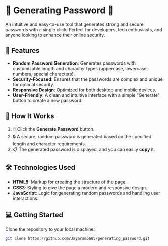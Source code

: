 # 🔐 **Generating Password** 🔑

An intuitive and easy-to-use tool that generates strong and secure passwords with a single click. Perfect for developers, tech enthusiasts, and anyone looking to enhance their online security.

## 🚀 **Features**

- **Random Password Generation**: Generates passwords with customizable length and character types (uppercase, lowercase, numbers, special characters).
- **Security-Focused**: Ensures that the passwords are complex and unique for optimal security.
- **Responsive Design**: Optimized for both desktop and mobile devices.
- **User-Friendly**: A clean and intuitive interface with a simple "Generate" button to create a new password.

## 🔧 **How It Works**

1. 🖱️ Click the **Generate Password** button.
2. 🔒 A secure, random password is generated based on the specified length and character requirements.
3. 📋 The generated password is displayed, and you can easily **copy** it.

## 🛠️ **Technologies Used**

- **HTML5**: Markup for creating the structure of the page.
- **CSS3**: Styling to give the page a modern and responsive design.
- **JavaScript**: Logic for generating random passwords and handling user interactions.

## 💻 **Getting Started**

Clone the repository to your local machine:

```bash
git clone https://github.com/Jayaram5685/generating_password.git
